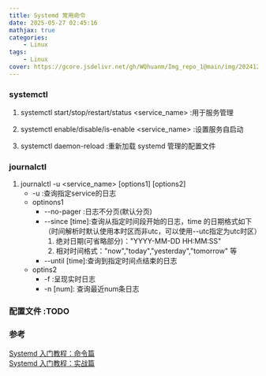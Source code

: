 ```yaml
---
title: Systemd 常用命令
date: 2025-05-27 02:45:16
mathjax: true
categories: 
    - Linux
tags: 
    - Linux
cover: https://gcore.jsdelivr.net/gh/WQhuanm/Img_repo_1@main/img/202412222015910.png
---
```




### systemctl
1. systemctl start/stop/restart/status <service_name> :用于服务管理

1. systemctl enable/disable/is-enable <service_name> :设置服务自启动

1. systemctl daemon-reload :重新加载 systemd 管理的配置文件

### journalctl
1. journalctl -u <service_name> [options1] [options2]
    + -u :查询指定service的日志
    + optinons1
        + --no-pager :日志不分页(默认分页)
        + --since [time]:查询从指定时间段开始的日志，time 的日期格式如下（时间解析时默认使用本时区而非utc，可以使用--utc指定为utc时区）
            1. 绝对日期(可省略部分)："YYYY-MM-DD HH:MM:SS"
            1. 相对时间格式："now","today","yesterday","tomorrow" 等
        + --until [time]:查询到指定时间点结束的日志
    + optins2
        + -f :呈现实时日志
        + -n [num]: 查询最近num条日志

### 配置文件 :TODO

### 参考
[Systemd 入门教程：命令篇](https://www.ruanyifeng.com/blog/2016/03/systemd-tutorial-commands.html)  
[Systemd 入门教程：实战篇](https://www.ruanyifeng.com/blog/2016/03/systemd-tutorial-part-two.html)  
